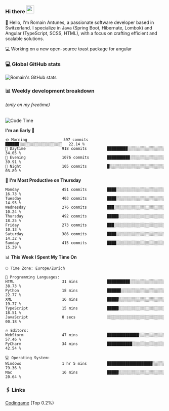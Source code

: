 ### Hi there <img src="https://media.giphy.com/media/hvRJCLFzcasrR4ia7z/giphy.gif" width="25px" height="25px">

👋 Hello, I'm Romain Antunes, a passionate software developer based in Switzerland. I specialize in Java (Spring Boot, Hibernate, Lombok) and Angular (TypeScript, SCSS, HTML), with a focus on crafting efficient and scalable solutions.

💻 Working on a new open-source toast package for angular

### 💻 Global GitHub stats
![Romain's GitHub stats](https://github-readme-streak-stats.herokuapp.com?user=RomainAntunes&theme=dark)


### 📊 Weekly development breakdown 
###### *(only on my freetime)*

<!--START_SECTION:wakastats-->
![Code Time](http://img.shields.io/badge/Code%20Time-1%2C852%20hrs%2036%20mins-blue)

**I'm an Early 🐤** 

```text
🌞 Morning                597 commits         ██████░░░░░░░░░░░░░░░░░░░   22.14 % 
🌆 Daytime                918 commits         █████████░░░░░░░░░░░░░░░░   34.05 % 
🌃 Evening                1076 commits        ██████████░░░░░░░░░░░░░░░   39.91 % 
🌙 Night                  105 commits         █░░░░░░░░░░░░░░░░░░░░░░░░   03.89 % 
```
📅 **I'm Most Productive on Thursday** 

```text
Monday                   451 commits         ████░░░░░░░░░░░░░░░░░░░░░   16.73 % 
Tuesday                  403 commits         ████░░░░░░░░░░░░░░░░░░░░░   14.95 % 
Wednesday                276 commits         ███░░░░░░░░░░░░░░░░░░░░░░   10.24 % 
Thursday                 492 commits         █████░░░░░░░░░░░░░░░░░░░░   18.25 % 
Friday                   273 commits         ███░░░░░░░░░░░░░░░░░░░░░░   10.13 % 
Saturday                 386 commits         ████░░░░░░░░░░░░░░░░░░░░░   14.32 % 
Sunday                   415 commits         ████░░░░░░░░░░░░░░░░░░░░░   15.39 % 
```


📊 **This Week I Spent My Time On** 

```text
🕑︎ Time Zone: Europe/Zurich

💬 Programming Languages: 
HTML                     31 mins             ██████████░░░░░░░░░░░░░░░   38.73 % 
Python                   18 mins             ██████░░░░░░░░░░░░░░░░░░░   22.77 % 
XML                      16 mins             █████░░░░░░░░░░░░░░░░░░░░   19.77 % 
TypeScript               15 mins             █████░░░░░░░░░░░░░░░░░░░░   18.51 % 
JavaScript               0 secs              ░░░░░░░░░░░░░░░░░░░░░░░░░   00.18 % 

🔥 Editors: 
WebStorm                 47 mins             ██████████████░░░░░░░░░░░   57.46 % 
PyCharm                  34 mins             ███████████░░░░░░░░░░░░░░   42.54 % 

💻 Operating System: 
Windows                  1 hr 5 mins         ████████████████████░░░░░   79.36 % 
Mac                      16 mins             █████░░░░░░░░░░░░░░░░░░░░   20.64 % 
```


<!--END_SECTION:wakastats-->

### 🖇 Links

[Codingame](https://www.codingame.com/profile/defc3ee5279aecc1bb6114e1f994ea9b3325423) (Top 0.2%)
